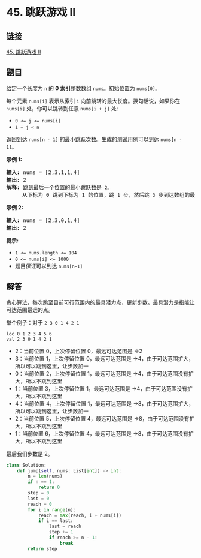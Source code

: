 # 45. 跳跃游戏 II

## 链接

[45. 跳跃游戏 II](https://leetcode.cn/problems/jump-game-ii/description/)

## 题目

给定一个长度为 `n` 的 **0 索引**整数数组 `nums`。初始位置为 `nums[0]`。

每个元素 `nums[i]` 表示从索引 `i` 向前跳转的最大长度。换句话说，如果你在 `nums[i]` 处，你可以跳转到任意 `nums[i + j]` 处:

* `0 <= j <= nums[i]`
* `i + j < n`

返回到达 `nums[n - 1]` 的最小跳跃次数。生成的测试用例可以到达 `nums[n - 1]`。

**示例 1:**

<pre><strong>输入:</strong> nums = [2,3,1,1,4]
<strong>输出:</strong> 2
<strong>解释:</strong> 跳到最后一个位置的最小跳跃数是 <code>2</code>。
&nbsp;    从下标为 0 跳到下标为 1 的位置，跳&nbsp;<code>1</code>&nbsp;步，然后跳&nbsp;<code>3</code>&nbsp;步到达数组的最后一个位置。
</pre>

**示例 2:**

<pre><strong>输入:</strong> nums = [2,3,0,1,4]
<strong>输出:</strong> 2
</pre>

**提示:**

* `1 <= nums.length <= 104`
* `0 <= nums[i] <= 1000`
* 题目保证可以到达 `nums[n-1]`

## 解答

贪心算法，每次跳至目前可行范围内的最具潜力点，更新步数。最具潜力是指能让可达范围最远的点。

举个例子：对于 `2 3 0 1 4 2 1`

```
loc 0 1 2 3 4 5 6
val 2 3 0 1 4 2 1
```

* 2：当前位置 0，上次停留位置 0，最远可达范围是 ->2
* 3：当前位置 1，上次停留位置 0，最远可达范围是 ->4，由于可达范围扩大，所以可以跳到这里，让步数加一
* 0：当前位置 2，上次停留位置 1，最远可达范围是 ->4，由于可达范围没有扩大，所以不跳到这里
* 1：当前位置 3，上次停留位置 1，最远可达范围是 ->4，由于可达范围没有扩大，所以不跳到这里
* 4：当前位置 4，上次停留位置 1，最远可达范围是 ->8，由于可达范围扩大，所以可以跳到这里，让步数加一
* 2：当前位置 5，上次停留位置 4，最远可达范围是 ->8，由于可达范围没有扩大，所以不跳到这里
* 1：当前位置 6，上次停留位置 4，最远可达范围是 ->8，由于可达范围没有扩大，所以不跳到这里

最后我们步数是 2。

```python
class Solution:
    def jump(self, nums: List[int]) -> int:
        n = len(nums)
        if n == 1:
            return 0
        step = 0
        last = 0
        reach = 0
        for i in range(n):
            reach = max(reach, i + nums[i])
            if i == last:
                last = reach
                step += 1
                if reach >= n - 1:
                    break
        return step
```
